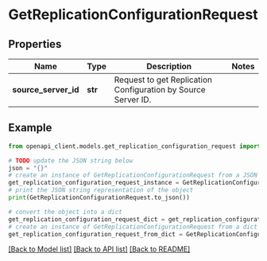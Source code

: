# GetReplicationConfigurationRequest


## Properties

Name | Type | Description | Notes
------------ | ------------- | ------------- | -------------
**source_server_id** | **str** | Request to get Replication Configuration by Source Server ID. | 

## Example

```python
from openapi_client.models.get_replication_configuration_request import GetReplicationConfigurationRequest

# TODO update the JSON string below
json = "{}"
# create an instance of GetReplicationConfigurationRequest from a JSON string
get_replication_configuration_request_instance = GetReplicationConfigurationRequest.from_json(json)
# print the JSON string representation of the object
print(GetReplicationConfigurationRequest.to_json())

# convert the object into a dict
get_replication_configuration_request_dict = get_replication_configuration_request_instance.to_dict()
# create an instance of GetReplicationConfigurationRequest from a dict
get_replication_configuration_request_from_dict = GetReplicationConfigurationRequest.from_dict(get_replication_configuration_request_dict)
```
[[Back to Model list]](../README.md#documentation-for-models) [[Back to API list]](../README.md#documentation-for-api-endpoints) [[Back to README]](../README.md)


